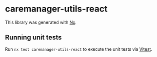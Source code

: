 # caremanager-utils-react

This library was generated with [Nx](https://nx.dev).

## Running unit tests

Run `nx test caremanager-utils-react` to execute the unit tests via [Vitest](https://vitest.dev/).
